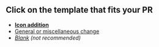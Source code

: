 <!-- Please open the `Preview` tab to select a template  -->

## Click on the template that fits your PR
* [**Icon addition**](?expand=1&template=icon_addition.md&labels=needs+review,icon+change)
* [General or miscellaneous change](?expand=1&template=general_change.md)
* *[Blank](?expand=1&body=+) (not recommended)*
